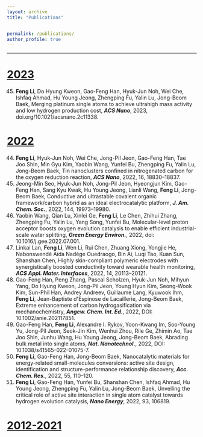 ```yaml
---
layout: archive
title: "Publications"


permalink: /publications/
author_profile: true
---
```

--------------------

<ins>2023
======
45. **Feng Li**, Do Hyung Kweon, Gao-Feng Han, Hyuk-Jun Noh, Wei Che, Ishfaq Ahmad, Hu Young Jeong, Zhengping Fu, Yalin Lu, Jong-Beom Baek, Merging platinum single atoms to achieve ultrahigh mass activity and low hydrogen production cost, _**ACS Nano**_, 2023, doi.org/10.1021/acsnano.2c11338. 



<ins>2022
======
44. **Feng Li**, Hyuk-Jun Noh, Wei Che, Jong-Pil Jeon, Gao-Feng Han, Tae Joo Shin, Min Gyu Kim, Yaobin Wang, Yunfei Bu, Zhengping Fu, Yalin Lu, Jong-Beom Baek, Tin nanoclusters confined in nitrogenated carbon for the oxygen reduction reaction, _**ACS Nano**_, 2022, 16, 18830–18837. 
43. Jeong-Min Seo, Hyuk-Jun Noh, Jong-Pil Jeon, Hyeongjun Kim, Gao-Feng Han, Sang Kyu Kwak, Hu Young Jeong, Lianli Wang, **Feng Li**, Jong-Beom Baek, Conductive and ultrastable covalent organic framework/carbon hybrid as an ideal electrocatalytic platform, _**J. Am. Chem. Soc.**_, 2022, 144, 19973–19980.
42. Yaobin Wang, Qian Lu, Xinlei Ge, **Feng Li**, Le Chen, Zhihui Zhang, Zhengping Fu, Yalin Lu, Yang Song, Yunfei Bu, Molecular-level proton acceptor boosts oxygen evolution catalysis to enable efficient industrial-scale water splitting, _**Green Energy Environ.**_, 2022, doi: 10.1016/j.gee.2022.07.001. 
41. Linkai Lan, **Feng Li**, Wen Li, Rui Chen, Zhuang Xiong, Yongjie He, Nabonswendé Aïda Nadège Ouedraogo, Bin Ai, Luqi Tao, Kuan Sun, Shanshan Chen, Highly skin-compliant polymeric electrodes with synergistically boosted conductivity toward wearable health monitoring, _**ACS Appl. Mater. Interfaces**_, 2022, 14, 20113–20121.
40. Gao-Feng Han, Peng Zhang, Pascal Scholzen, Hyuk-Jun Noh, Mihyun Yang, Do Hyung Kweon, Jong-Pil Jeon, Young Hyun Kim, Seong-Wook Kim, Sun-Phil Han, Andrey Andreev, Guillaume Lang, Kyuwook Ihm, **Feng Li**, Jean-Baptiste d'Espinose de Lacaillerie, Jong-Beom Baek, Extreme enhancement of carbon hydrogasification via mechanochemistry, _**Angew. Chem. Int. Ed.**_, 2022, DOI: 10.1002/anie.202117851.
39. Gao-Feng Han, **Feng Li**, Alexandre I. Rykov, Yoon-Kwang Im, Soo-Young Yu, Jong-Pil Jeon, Seok-Jin Kim, Wenhui Zhou, Rile Ge, Zhimin Ao, Tae Joo Shin, Junhu Wang, Hu Young Jeong, Jong-Beom Baek, Abrading bulk metal into single atoms, _**Nat. Nanotechnol.**_, 2022, DOI: 10.1038/s41565-022-01075-7.
38. **Feng Li**, Gao-Feng Han, Jong-Beom Baek, Nanocatalytic materials for energy-related small-molecules conversions: active site design, identification and structure-performance relationship discovery, _**Acc. Chem. Res.**_, 2022, 55, 110–120.
37. **Feng Li**, Gao-Feng Han, Yunfei Bu, Shanshan Chen, Ishfaq Ahmad, Hu Young Jeong, Zhengping Fu, Yalin Lu, Jong-Beom Baek, Unveiling the critical role of active site interaction in single atom catalyst towards hydrogen evolution catalysis, _**Nano Energy**_, 2022, 93, 106819.



<ins>2012-2021
======




